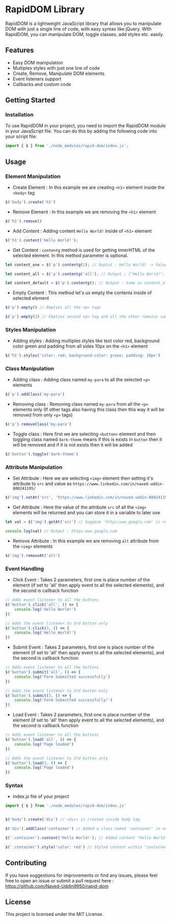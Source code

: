 # RapidDOM Library

RapidDOM is a lightweight JavaScript library that allows you to manipulate DOM with just a single line of code, with easy syntax like jQuery. With RapidDOM, you can manipulate DOM, toggle classes, add styles etc. easily.

## Features

- Easy DOM manipulation
- Multiples styles with just one line of code
- Create, Remove, Manipulate DOM elements
- Event listeners support
- Callbacks and custom code

## Getting Started

### Installation

To use RapidDOM in your project, you need to import the RapidDOM module in your JavaScript file. You can do this by adding the following code into your script file:

```javascript
import { $ } from './node_modules/rapid-dom/index.js';
```


## Usage

### Element Manipulation

- Create Element : In this example we are creating ```<h1>``` element inside the ```<body>``` tag
```javascript
$('body').create('h1')
```

- Remove Element : In this example we are removing the ```<h1>``` element
```javascript
$('h1').remove()
```

- Add Content : Adding content ```Hello World!``` inside of ```<h1>``` element
```javascript
$('h1').content('Hello World!');
```

- Get Content : ```contentg``` method is used for getting innerHTML of the selected element. In this method parameter is optional.
```javascript
let content_one = $('p').contentg(2); // Ouptut : Hello World! -> Value of 2nd <p> tag

let content_all = $('p').contentg('all'); // Output : ["Hello World!", "Content 2", "Some other content"]

let content_default = $('p').contentg(); // Output : Same as content_all type
```

- Empty Content : This method let's us empty the contents inside of selected element

```javascript
$('p').empty() // Empties all the <p> tags

$('p').empty(2) // Empties second <p> tag and all the other remains same

```

### Styles Manipulation

- Adding styles : Adding multiples styles like text color red, background color green and padding from all sides 10px on the ```<h1>``` element
```javascript
$('h1').styles('color: red; background-color: green; padding: 10px')
```

### Class Manipulation

- Adding class : Adding class named ```my-para``` to all the selected ```<p>``` elements
```javascript
$('p').addClass('my-para')
```

- Removing class : Removing class named ```my-para``` from all the ```<p>``` elements only (If other tags also having this class then this way it will be removed from only ```<p>``` tags)
```javascript
$('p').removeClass('my-para')
```

- Toggle class : Here first we are selecting ```<button>``` element and then toggling class named ```dark-theme``` means if this is exists in ```button``` then it will be removed and if it is not exists then it will be added
```javascript
$('button').toggle('dark-theme')
```

### Attribute Manipulation

- Set Attribute : Here we are selecting ```<img>``` element then setting it's attribute to ```src``` and value as ```https://www.linkedin.com/in/naved-uddin-800241195/```
```javascript
$('img').setAt('src', 'https://www.linkedin.com/in/naved-uddin-800241195/')
```

- Get Attribute : Here the value of the attribute ```src``` of all the ```<img>``` elements will be returned and you can store it in a variable to later use
```javascript
let val = $('img').getAt('src') // Suppose 'https:www.google.com' is returned

console.log(val) // Output : https:www.google.com
```

- Remove Attribute : In this example we are removing ```alt``` attribute from the ```<img>``` elements
```javascript
$('img').removeAt('alt')
```

### Event Handling

- Click Event : Takes 2 parameters, first one is place number of the element (if set to 'all' then apply event to all the selected elements), and the second is callback function
```javascript
// Adds event listener to all the buttons
$('button').click('all', () => {
    console.log('Hello World!')
})

// Adds the event listener to 3rd button only
$('button').click(3, () => {
    console.log('Hello World!')
})
```

- Submit Event : Takes 2 parameters, first one is place number of the element (if set to 'all' then apply event to all the selected elements), and the second is callback function
```javascript
// Adds event listener to all the buttons
$('button').submit('all', () => {
    console.log('Form Submitted successfully')
})

// Adds the event listener to 3rd button only
$('button').submit(3, () => {
    console.log('Form Submitted successfully!')
})
```

- Load Event : Takes 2 parameters, first one is place number of the element (if set to 'all' then apply event to all the selected elements), and the second is callback function
```javascript
// Adds event listener to all the buttons
$('button').load('all', () => {
    console.log('Page loaded')
})

// Adds the event listener to 3rd button only
$('button').load(3, () => {
    console.log('Page loaded')
})
```


### Syntax

- Index.js file of your project
```javascript
import { $ } from './node_modules/rapid-dom/index.js'


$('body').create('div') // <div> is created inside body tag

$('div').addClass('container') // Added a class named 'container' in newly created <div>

$('.container').content('Hello World!'); // Added content "Hello World!" inside the <div> by selecting it with it's class

$('.container').style('color: red') // Styled content within "container" class with text color red
```

## Contributing

If you have suggestions for improvements or find any issues, please feel free to open an issue or submit a pull request here : https://github.com/Naved-Uddin9950/rapid-dom

## License

This project is licensed under the MIT License.